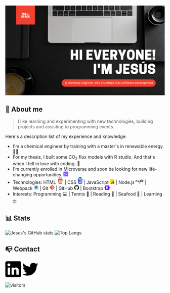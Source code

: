 ![Banner](./images/banner.png)

## 🧔 About me
> I like learning and experimenting with new technologies, building projects and assisting to programming events.

Here's a description list of my experience and knowledge:

- I'm a chemical engineer by training with a master's in renewable energy. 👷🏻
- For my thesis, I built some CO<sub>2</sub> flux models with R studio. And that's when I fell in love with coding. 📙
- I'm currently enrolled in Microverse and soon be looking for new life-changing opportunities. <a href="https://www.microverse.org/" target="_blank"><img src="./images/microverse.png" width="15px" alt="Microverse" title="Microverse"></a>
- Technologies: HTML <a href="https://html.com/" target="_blank"><img src="./images/html.svg" width="20px" alt="HTML5" title="HTML5"></a> | CSS <a href="https://www.w3.org/Style/CSS/Overview.en.html" target="_blank"><img src="./images/css.svg" width="15px" alt="CSS3" title="CSS3"></a> | JavaScript <a href="https://www.javascript.com/" target="_blank"><img src="./images/javascript.svg" width="15px" alt="JavaScript" title="JavaScript"></a> | Node.js <a href="https://nodejs.org/" target="_blank"><img src="./images/nodejs.svg" width="25px" alt="NodeJS" title="NodeJS"></a> | Webpack <a href="https://webpack.js.org/" target="_blank"><img src="./images/webpack.png" width="15px" alt="Webpack" title="Webpack"></a> | Git <a href="https://git-scm.com/" target="_blank"><img src="./images/git.png" width="16px" alt="Git" title="Git"></a> | GitHub <a href="https://github.com/" target="_blank"><img src="./images/github.png" width="15px" alt="GitHub" title="GitHUb"></a> | Bootstrap <a href="https://getbootstrap.com/" target="_blank"><img src="./images/bootstrap.svg" width="18px" alt="Bootstrap" title="Bootstrap"></a>
- Interests: Programming 💻 | Tennis 🎾 | Reading 📕 | Seafood 🦐 | Learning 🤓

## 📊 Stats
![Jesus's GitHub stats](https://github-readme-stats.vercel.app/api?username=jevazquezb&count_private=true&show_icons=true&theme=codeSTACKr)
![Top Langs](https://github-readme-stats.vercel.app/api/top-langs/?username=jevazquezb&langs_count=3&layout=compact&theme=codeSTACKr)

## 📭 Contact
<code><a href="https://www.linkedin.com/in/jevazquezb/" target="_blank"><img src="./images/linkedin.png" width="50px" alt="LinkedIn logo" title="LinkedIn"></a></code>
<code><a href="https://twitter.com/javb_1187" target="_blank"><img src="./images/twitter.svg" width="50px" alt="LinkedIn logo" title="LinkedIn"></a></code>

![visitors](https://visitor-badge.glitch.me/badge?page_id=jevazquezb.jevazquezb&left_color=black&right_color=darkorange)


<!--
**jevazquezb/jevazquezb** is a ✨ _special_ ✨ repository because its `README.md` (this file) appears on your GitHub profile.

Here are some ideas to get you started:

- 🔭 I’m currently working on ...
- 🌱 I’m currently learning ...
- 👯 I’m looking to collaborate on ...
- 🤔 I’m looking for help with ...
- 💬 Ask me about ...
- 📫 How to reach me: ...
- 😄 Pronouns: ...
- ⚡ Fun fact: ...
-->
